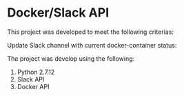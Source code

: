 # Docker/Slack API

This project was developed to meet the following criterias:

Update Slack channel with current docker-container status:

The project was develop using the following:

1. Python 2.7.12
2. Slack API
3. Docker API
